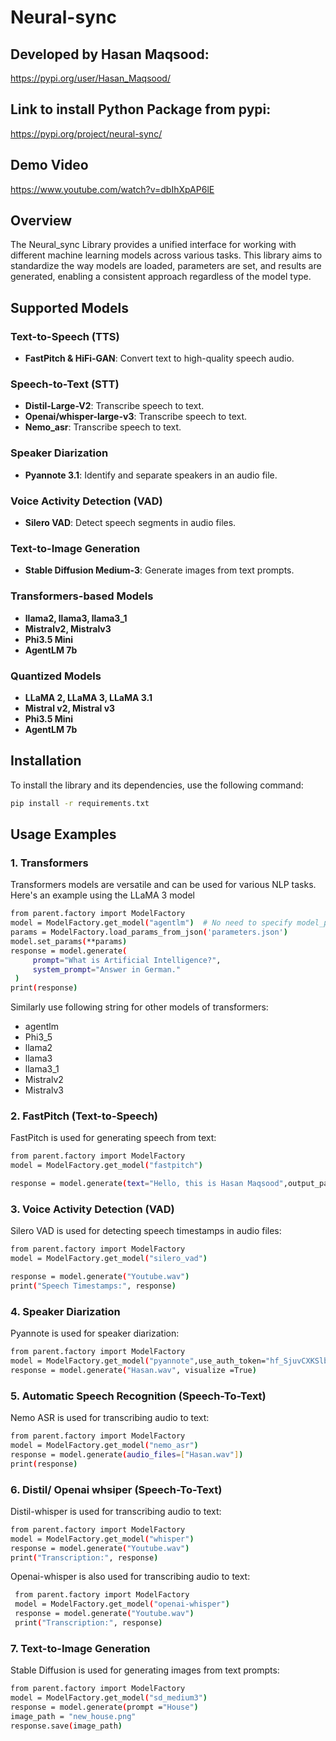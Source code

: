 # Neural-sync 

## Developed by Hasan Maqsood:
   https://pypi.org/user/Hasan_Maqsood/

## Link to install Python Package from pypi:
   https://pypi.org/project/neural-sync/
   
## Demo Video
https://www.youtube.com/watch?v=dbIhXpAP6lE

## Overview

The Neural_sync Library provides a unified interface for working with different machine learning models across various tasks. This library aims to standardize the way models are loaded, parameters are set, and results are generated, enabling a consistent approach regardless of the model type.

## Supported Models

### Text-to-Speech (TTS)
- **FastPitch & HiFi-GAN**: Convert text to high-quality speech audio.

### Speech-to-Text (STT)
- **Distil-Large-V2**: Transcribe speech to text.
- **Openai/whisper-large-v3**: Transcribe speech to text.
- **Nemo_asr**: Transcribe speech to text.

### Speaker Diarization
- **Pyannote 3.1**: Identify and separate speakers in an audio file.

### Voice Activity Detection (VAD)
- **Silero VAD**: Detect speech segments in audio files.

### Text-to-Image Generation
- **Stable Diffusion Medium-3**: Generate images from text prompts.

### Transformers-based Models
- **llama2, llama3, llama3_1**
- **Mistralv2, Mistralv3**
- **Phi3.5 Mini**
- **AgentLM 7b**

### Quantized Models
- **LLaMA 2, LLaMA 3, LLaMA 3.1**
- **Mistral v2, Mistral v3**
- **Phi3.5 Mini**
- **AgentLM 7b**

## Installation

To install the library and its dependencies, use the following command:

```bash
pip install -r requirements.txt
```
## Usage Examples
### 1. Transformers
Transformers models are versatile and can be used for various NLP tasks. Here's an example using the LLaMA 3 model

```bash
from parent.factory import ModelFactory
model = ModelFactory.get_model("agentlm")  # No need to specify model_path
params = ModelFactory.load_params_from_json('parameters.json')
model.set_params(**params)
response = model.generate(
     prompt="What is Artificial Intelligence?",
     system_prompt="Answer in German."
 )
print(response)
```
Similarly use following string for other models of transformers:
- agentlm
- Phi3_5
- llama2
- llama3
- llama3_1
- Mistralv2
- Mistralv3



### 2. FastPitch (Text-to-Speech)

FastPitch is used for generating speech from text:
```bash
from parent.factory import ModelFactory
model = ModelFactory.get_model("fastpitch")

response = model.generate(text="Hello, this is Hasan Maqsood",output_path="Hasan.wav")
```


### 3. Voice Activity Detection (VAD)

Silero VAD is used for detecting speech timestamps in audio files:

```bash
from parent.factory import ModelFactory
model = ModelFactory.get_model("silero_vad")

response = model.generate("Youtube.wav")
print("Speech Timestamps:", response)
```

### 4. Speaker Diarization

Pyannote is used for speaker diarization:
```bash
from parent.factory import ModelFactory
model = ModelFactory.get_model("pyannote",use_auth_token="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")
response = model.generate("Hasan.wav", visualize =True)
```

### 5. Automatic Speech Recognition (Speech-To-Text)

Nemo ASR is used for transcribing audio to text:
```bash
from parent.factory import ModelFactory
model = ModelFactory.get_model("nemo_asr")
response = model.generate(audio_files=["Hasan.wav"])
print(response)
```

### 6. Distil/ Openai whsiper (Speech-To-Text)

 Distil-whisper is used for transcribing audio to text:
```bash
from parent.factory import ModelFactory
model = ModelFactory.get_model("whisper")
response = model.generate("Youtube.wav")
print("Transcription:", response)
```
 Openai-whisper is also used for transcribing audio to text:
```bash
 from parent.factory import ModelFactory
 model = ModelFactory.get_model("openai-whisper")
 response = model.generate("Youtube.wav")
 print("Transcription:", response)
```
### 7. Text-to-Image Generation

Stable Diffusion is used for generating images from text prompts:

```bash
from parent.factory import ModelFactory
model = ModelFactory.get_model("sd_medium3")
response = model.generate(prompt ="House")
image_path = "new_house.png"
response.save(image_path)
```


